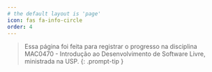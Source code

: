 ```yaml
---
# the default layout is 'page'
icon: fas fa-info-circle
order: 4
---
```


> Essa página foi feita para registrar o progresso na disciplina MAC0470 - Introdução ao Desenvolvimento de Software Livre, ministrada na USP.
{: .prompt-tip }